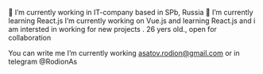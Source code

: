 🔭 I’m currently working in IT-company based in SPb, Russia 
🌱 I’m currently learning React.js 
I’m currently working on Vue.js and learning React.js and i am intersted in working for new projects . 26 yers old.,  open for collaboration 

You can write me I’m currently working asatov.rodion@gmail.com or in telegram @RodionAs
